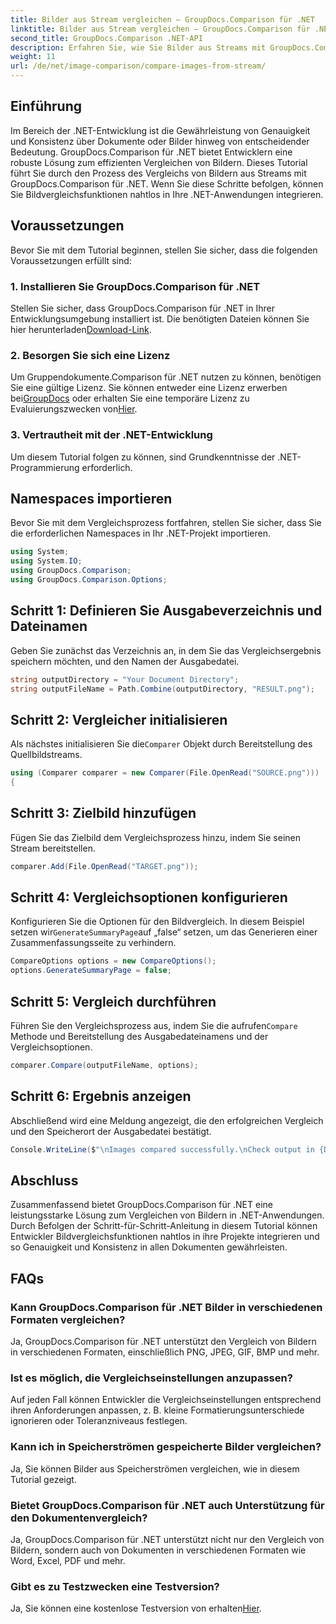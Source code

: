 ```yaml
---
title: Bilder aus Stream vergleichen – GroupDocs.Comparison für .NET
linktitle: Bilder aus Stream vergleichen – GroupDocs.Comparison für .NET
second_title: GroupDocs.Comparison .NET-API
description: Erfahren Sie, wie Sie Bilder aus Streams mit GroupDocs.Comparison für .NET vergleichen. Schritt-für-Schritt-Anleitung für die nahtlose Integration in .NET-Anwendungen.
weight: 11
url: /de/net/image-comparison/compare-images-from-stream/
---
```

## Einführung
Im Bereich der .NET-Entwicklung ist die Gewährleistung von Genauigkeit und Konsistenz über Dokumente oder Bilder hinweg von entscheidender Bedeutung. GroupDocs.Comparison für .NET bietet Entwicklern eine robuste Lösung zum effizienten Vergleichen von Bildern. Dieses Tutorial führt Sie durch den Prozess des Vergleichs von Bildern aus Streams mit GroupDocs.Comparison für .NET. Wenn Sie diese Schritte befolgen, können Sie Bildvergleichsfunktionen nahtlos in Ihre .NET-Anwendungen integrieren.
## Voraussetzungen
Bevor Sie mit dem Tutorial beginnen, stellen Sie sicher, dass die folgenden Voraussetzungen erfüllt sind:
### 1. Installieren Sie GroupDocs.Comparison für .NET
Stellen Sie sicher, dass GroupDocs.Comparison für .NET in Ihrer Entwicklungsumgebung installiert ist. Die benötigten Dateien können Sie hier herunterladen[Download-Link](https://releases.groupdocs.com/comparison/net/).
### 2. Besorgen Sie sich eine Lizenz
 Um Gruppendokumente.Comparison für .NET nutzen zu können, benötigen Sie eine gültige Lizenz. Sie können entweder eine Lizenz erwerben bei[GroupDocs](https://purchase.groupdocs.com/buy) oder erhalten Sie eine temporäre Lizenz zu Evaluierungszwecken von[Hier](https://purchase.groupdocs.com/temporary-license/).
### 3. Vertrautheit mit der .NET-Entwicklung
Um diesem Tutorial folgen zu können, sind Grundkenntnisse der .NET-Programmierung erforderlich.

## Namespaces importieren
Bevor Sie mit dem Vergleichsprozess fortfahren, stellen Sie sicher, dass Sie die erforderlichen Namespaces in Ihr .NET-Projekt importieren. 
```csharp
using System;
using System.IO;
using GroupDocs.Comparison;
using GroupDocs.Comparison.Options;
```
## Schritt 1: Definieren Sie Ausgabeverzeichnis und Dateinamen
Geben Sie zunächst das Verzeichnis an, in dem Sie das Vergleichsergebnis speichern möchten, und den Namen der Ausgabedatei.
```csharp
string outputDirectory = "Your Document Directory";
string outputFileName = Path.Combine(outputDirectory, "RESULT.png");
```
## Schritt 2: Vergleicher initialisieren
 Als nächstes initialisieren Sie die`Comparer` Objekt durch Bereitstellung des Quellbildstreams.
```csharp
using (Comparer comparer = new Comparer(File.OpenRead("SOURCE.png")))
{
```
## Schritt 3: Zielbild hinzufügen
Fügen Sie das Zielbild dem Vergleichsprozess hinzu, indem Sie seinen Stream bereitstellen.
```csharp
comparer.Add(File.OpenRead("TARGET.png"));
```
## Schritt 4: Vergleichsoptionen konfigurieren
 Konfigurieren Sie die Optionen für den Bildvergleich. In diesem Beispiel setzen wir`GenerateSummaryPage`auf „false“ setzen, um das Generieren einer Zusammenfassungsseite zu verhindern.
```csharp
CompareOptions options = new CompareOptions();
options.GenerateSummaryPage = false;
```
## Schritt 5: Vergleich durchführen
 Führen Sie den Vergleichsprozess aus, indem Sie die aufrufen`Compare` Methode und Bereitstellung des Ausgabedateinamens und der Vergleichsoptionen.
```csharp
comparer.Compare(outputFileName, options);
```
## Schritt 6: Ergebnis anzeigen
Abschließend wird eine Meldung angezeigt, die den erfolgreichen Vergleich und den Speicherort der Ausgabedatei bestätigt.
```csharp
Console.WriteLine($"\nImages compared successfully.\nCheck output in {Directory.GetCurrentDirectory()}.");
```

## Abschluss
Zusammenfassend bietet GroupDocs.Comparison für .NET eine leistungsstarke Lösung zum Vergleichen von Bildern in .NET-Anwendungen. Durch Befolgen der Schritt-für-Schritt-Anleitung in diesem Tutorial können Entwickler Bildvergleichsfunktionen nahtlos in ihre Projekte integrieren und so Genauigkeit und Konsistenz in allen Dokumenten gewährleisten.
## FAQs
### Kann GroupDocs.Comparison für .NET Bilder in verschiedenen Formaten vergleichen?
Ja, GroupDocs.Comparison für .NET unterstützt den Vergleich von Bildern in verschiedenen Formaten, einschließlich PNG, JPEG, GIF, BMP und mehr.
### Ist es möglich, die Vergleichseinstellungen anzupassen?
Auf jeden Fall können Entwickler die Vergleichseinstellungen entsprechend ihren Anforderungen anpassen, z. B. kleine Formatierungsunterschiede ignorieren oder Toleranzniveaus festlegen.
### Kann ich in Speicherströmen gespeicherte Bilder vergleichen?
Ja, Sie können Bilder aus Speicherströmen vergleichen, wie in diesem Tutorial gezeigt.
### Bietet GroupDocs.Comparison für .NET auch Unterstützung für den Dokumentenvergleich?
Ja, GroupDocs.Comparison für .NET unterstützt nicht nur den Vergleich von Bildern, sondern auch von Dokumenten in verschiedenen Formaten wie Word, Excel, PDF und mehr.
### Gibt es zu Testzwecken eine Testversion?
 Ja, Sie können eine kostenlose Testversion von erhalten[Hier](https://releases.groupdocs.com/).